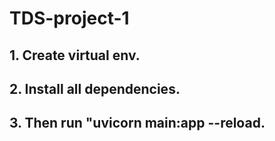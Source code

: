 # TDS-project-1

## 1. Create virtual env.
## 2. Install all dependencies.
## 3. Then run "uvicorn main:app --reload.
